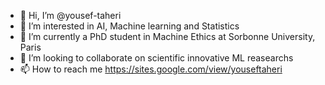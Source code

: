 - 👋 Hi, I’m @yousef-taheri
- 👀 I’m interested in AI, Machine learning and Statistics
- 🌱 I’m currently a PhD student in Machine Ethics at Sorbonne University, Paris
- 💞️ I’m looking to collaborate on scientific innovative ML reasearchs
- 📫 How to reach me https://sites.google.com/view/youseftaheri

<!---
yousef-taheri/yousef-taheri is a ✨ special ✨ repository because its `README.md` (this file) appears on your GitHub profile.
You can click the Preview link to take a look at your changes.
--->
